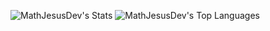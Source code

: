 ![MathJesusDev's Stats](https://github-readme-stats.vercel.app/api?username=MathJesusDev&theme=vision-friendly-dark&show_icons=true&hide_border=false&count_private=true)
![MathJesusDev's Top Languages](https://github-readme-stats.vercel.app/api/top-langs/?username=MathJesusDev&theme=vision-friendly-dark&show_icons=true&hide_border=false&layout=compact)

